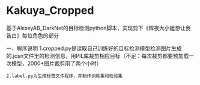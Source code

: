 # Kakuya_Cropped
基于AlexeyAB_DarkNet的目标检测python脚本，实现剪下《辉夜大小姐想让我告白》每位角色的部分

一、程序说明
    1.cropped.py是读取自己训练好的目标检测模型检测图片生成的.josn文件里的检测信息，用PIL库裁剪相应目标（不足：每次裁剪都要预加载一次模型，2000+图片裁剪用了两个小时）

    2.label.py为生成标签文件程序，并制作训练集和检验集